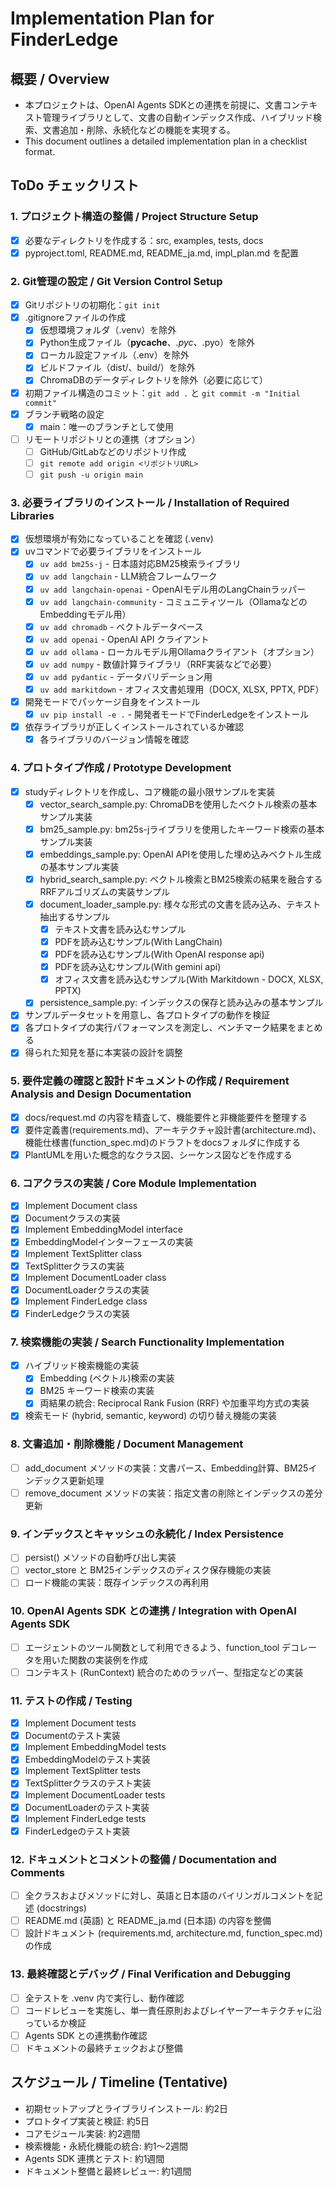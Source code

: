 # Implementation Plan for FinderLedge

## 概要 / Overview
- 本プロジェクトは、OpenAI Agents SDKとの連携を前提に、文書コンテキスト管理ライブラリとして、文書の自動インデックス作成、ハイブリッド検索、文書追加・削除、永続化などの機能を実現する。
- This document outlines a detailed implementation plan in a checklist format.

## ToDo チェックリスト

### 1. プロジェクト構造の整備 / Project Structure Setup
- [x] 必要なディレクトリを作成する：src, examples, tests, docs
- [x] pyproject.toml, README.md, README_ja.md, impl_plan.md を配置

### 2. Git管理の設定 / Git Version Control Setup
- [x] Gitリポジトリの初期化：`git init`
- [x] .gitignoreファイルの作成
  - [x] 仮想環境フォルダ（.venv）を除外
  - [x] Python生成ファイル（__pycache__、*.pyc、*.pyo）を除外
  - [x] ローカル設定ファイル（.env）を除外
  - [x] ビルドファイル（dist/、build/）を除外
  - [x] ChromaDBのデータディレクトリを除外（必要に応じて）
- [x] 初期ファイル構造のコミット：`git add .` と `git commit -m "Initial commit"`
- [x] ブランチ戦略の設定
  - [x] main：唯一のブランチとして使用
- [ ] リモートリポジトリとの連携（オプション）
  - [ ] GitHub/GitLabなどのリポジトリ作成
  - [ ] `git remote add origin <リポジトリURL>`
  - [ ] `git push -u origin main`

### 3. 必要ライブラリのインストール / Installation of Required Libraries
- [x] 仮想環境が有効になっていることを確認 (.venv)
- [x] uvコマンドで必要ライブラリをインストール
  - [x] `uv add bm25s-j` - 日本語対応BM25検索ライブラリ
  - [x] `uv add langchain` - LLM統合フレームワーク
  - [x] `uv add langchain-openai` - OpenAIモデル用のLangChainラッパー
  - [x] `uv add langchain-community` - コミュニティツール（OllamaなどのEmbeddingモデル用）
  - [x] `uv add chromadb` - ベクトルデータベース
  - [x] `uv add openai` - OpenAI API クライアント
  - [x] `uv add ollama` - ローカルモデル用Ollamaクライアント（オプション）
  - [x] `uv add numpy` - 数値計算ライブラリ（RRF実装などで必要）
  - [x] `uv add pydantic` - データバリデーション用
  - [x] `uv add markitdown` - オフィス文書処理用（DOCX, XLSX, PPTX, PDF）
- [x] 開発モードでパッケージ自身をインストール
  - [x] `uv pip install -e .` - 開発者モードでFinderLedgeをインストール
- [x] 依存ライブラリが正しくインストールされているか確認
  - [x] 各ライブラリのバージョン情報を確認

### 4. プロトタイプ作成 / Prototype Development
- [x] studyディレクトリを作成し、コア機能の最小限サンプルを実装
  - [x] vector_search_sample.py: ChromaDBを使用したベクトル検索の基本サンプル実装
  - [x] bm25_sample.py: bm25s-jライブラリを使用したキーワード検索の基本サンプル実装
  - [x] embeddings_sample.py: OpenAI APIを使用した埋め込みベクトル生成の基本サンプル実装
  - [x] hybrid_search_sample.py: ベクトル検索とBM25検索の結果を融合するRRFアルゴリズムの実装サンプル
  - [x] document_loader_sample.py: 様々な形式の文書を読み込み、テキスト抽出するサンプル
    - [x] テキスト文書を読み込むサンプル
    - [x] PDFを読み込むサンプル(With LangChain) 
    - [x] PDFを読み込むサンプル(With OpenAI response api)
    - [x] PDFを読み込むサンプル(With gemini api)
    - [x] オフィス文書を読み込むサンプル(With Markitdown - DOCX, XLSX, PPTX)
  - [x] persistence_sample.py: インデックスの保存と読み込みの基本サンプル
- [x] サンプルデータセットを用意し、各プロトタイプの動作を検証
- [x] 各プロトタイプの実行パフォーマンスを測定し、ベンチマーク結果をまとめる
- [x] 得られた知見を基に本実装の設計を調整

### 5. 要件定義の確認と設計ドキュメントの作成 / Requirement Analysis and Design Documentation
- [x] docs/request.md の内容を精査して、機能要件と非機能要件を整理する
- [x] 要件定義書(requirements.md)、アーキテクチャ設計書(architecture.md)、機能仕様書(function_spec.md)のドラフトをdocsフォルダに作成する
- [x] PlantUMLを用いた概念的なクラス図、シーケンス図などを作成する

### 6. コアクラスの実装 / Core Module Implementation
- [x] Implement Document class
- [x] Documentクラスの実装
- [x] Implement EmbeddingModel interface
- [x] EmbeddingModelインターフェースの実装
- [x] Implement TextSplitter class
- [x] TextSplitterクラスの実装
- [x] Implement DocumentLoader class
- [x] DocumentLoaderクラスの実装
- [x] Implement FinderLedge class
- [x] FinderLedgeクラスの実装

### 7. 検索機能の実装 / Search Functionality Implementation
- [x] ハイブリッド検索機能の実装
  - [x] Embedding (ベクトル)検索の実装
  - [x] BM25 キーワード検索の実装
  - [x] 両結果の統合: Reciprocal Rank Fusion (RRF) や加重平均方式の実装
- [x] 検索モード (hybrid, semantic, keyword) の切り替え機能の実装

### 8. 文書追加・削除機能 / Document Management
- [ ] add_document メソッドの実装：文書パース、Embedding計算、BM25インデックス更新処理
- [ ] remove_document メソッドの実装：指定文書の削除とインデックスの差分更新

### 9. インデックスとキャッシュの永続化 / Index Persistence
- [ ] persist() メソッドの自動呼び出し実装
- [ ] vector_store と BM25インデックスのディスク保存機能の実装
- [ ] ロード機能の実装：既存インデックスの再利用

### 10. OpenAI Agents SDK との連携 / Integration with OpenAI Agents SDK
- [ ] エージェントのツール関数として利用できるよう、function_tool デコレータを用いた関数の実装例を作成
- [ ] コンテキスト (RunContext) 統合のためのラッパー、型指定などの実装

### 11. テストの作成 / Testing
- [x] Implement Document tests
- [x] Documentのテスト実装
- [x] Implement EmbeddingModel tests
- [x] EmbeddingModelのテスト実装
- [x] Implement TextSplitter tests
- [x] TextSplitterクラスのテスト実装
- [x] Implement DocumentLoader tests
- [x] DocumentLoaderのテスト実装
- [x] Implement FinderLedge tests
- [x] FinderLedgeのテスト実装

### 12. ドキュメントとコメントの整備 / Documentation and Comments
- [ ] 全クラスおよびメソッドに対し、英語と日本語のバイリンガルコメントを記述 (docstrings)
- [ ] README.md (英語) と README_ja.md (日本語) の内容を整備
- [ ] 設計ドキュメント (requirements.md, architecture.md, function_spec.md) の作成

### 13. 最終確認とデバッグ / Final Verification and Debugging
- [ ] 全テストを .venv 内で実行し、動作確認
- [ ] コードレビューを実施し、単一責任原則およびレイヤーアーキテクチャに沿っているか検証
- [ ] Agents SDK との連携動作確認
- [ ] ドキュメントの最終チェックおよび整備

## スケジュール / Timeline (Tentative)
- 初期セットアップとライブラリインストール: 約2日
- プロトタイプ実装と検証: 約5日
- コアモジュール実装: 約2週間
- 検索機能・永続化機能の統合: 約1～2週間
- Agents SDK 連携とテスト: 約1週間
- ドキュメント整備と最終レビュー: 約1週間 